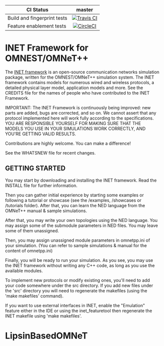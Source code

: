 | CI Status | master |
|-----------|:------:|
| Build and fingerprint tests | [![Travis CI][travis-master]][1] |
| Feature enablement tests    | [![CircleCI][circle-master]][3]  |

INET Framework for OMNEST/OMNeT++
=================================

The [INET framework](https://inet.omnetpp.org) is an open-source communication networks
simulation package, written for the OMNEST/OMNeT++ simulation system. The INET
framework contains models for numerous wired and wireless protocols, a detailed
physical layer model, application models and more. See the CREDITS file for the
names of people who have contributed to the INET Framework.

IMPORTANT: The INET Framework is continuously being improved: new parts
are added, bugs are corrected, and so on. We cannot assert that any protocol
implemented here will work fully according to the specifications. YOU ARE
RESPONSIBLE YOURSELF FOR MAKING SURE THAT THE MODELS YOU USE IN YOUR SIMULATIONS
WORK CORRECTLY, AND YOU'RE GETTING VALID RESULTS.

Contributions are highly welcome. You can make a difference!

See the WHATSNEW file for recent changes.


GETTING STARTED
---------------
You may start by downloading and installing the INET framework. Read the INSTALL
file for further information.

Then you can gather initial experience by starting some examples or following a
tutorial or showcase (see the /examples, /showcases or /tutorials folder).
After that, you can learn the NED language from the OMNeT++ manual & sample
simulations.

After that, you may write your own topologies using the NED language. You may
assign some of the submodule parameters in NED files. You may leave some of
them unassigned.

Then, you may assign unassigned module parameters in omnetpp.ini of your
simulation. (You can refer to sample simulations & manual for the content of
omnetpp.ini)

Finally, you will be ready to run your simulation. As you see, you may use
the INET framework without writing any C++ code, as long as you use the
available modules.

To implement new protocols or modify existing ones, you'll need to add your
code somewhere under the src directory. If you add new files under the 'src'
directory you will need to regenerate the makefiles (using the 'make makefiles'
command).

If you want to use external interfaces in INET, enable the "Emulation" feature
either in the IDE or using the inet_featuretool then regenerate the INET makefile
using 'make makefiles'.


[travis-master]: https://travis-ci.org/inet-framework/inet.svg?branch=master
[travis-integration]: https://travis-ci.org/inet-framework/inet.svg?branch=integration
[circle-master]: https://circleci.com/gh/inet-framework/inet/tree/master.svg?style=svg
[circle-integration]: https://circleci.com/gh/inet-framework/inet/tree/integration.svg?style=svg

[1]: https://travis-ci.org/inet-framework/inet/branches
[2]: https://travis-ci.org/inet-framework/inet/branches
[3]: https://circleci.com/gh/inet-framework/workflows/inet/tree/master
[4]: https://circleci.com/gh/inet-framework/workflows/inet/tree/integration
# LipsinBasedOMNeT

